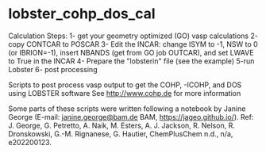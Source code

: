 # lobster_cohp_dos_cal
Calculation Steps:
1- get your geometry optimized (GO) vasp calculations
2- copy CONTCAR to POSCAR
3- Edit the INCAR: change ISYM to -1, NSW to 0 (or IBRION=-1), insert NBANDS (get from GO job OUTCAR), and set LWAVE to True in the INCAR
4- Prepare the "lobsterin" file (see the example)
5-run Lobster
6- post processing

Scripts to post process vasp output to get the COHP, -ICOHP, and DOS using LOBSTER software
See http://www.cohp.de for more information 

Some parts of these scripts were written following a notebook by Janine George (E-mail: janine.george@bam.de BAM, https://jageo.github.io/).
Ref: J. George, G. Petretto, A. Naik, M. Esters, A. J. Jackson, R. Nelson, R. Dronskowski, G.-M. Rignanese, G. Hautier, ChemPlusChem n.d., n/a, e202200123.
